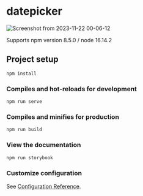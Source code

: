 # datepicker

![Screenshot from 2023-11-22 00-06-12](https://github.com/artikandri/vue-datepicker/assets/12537724/96c39502-ffb0-4c63-b47c-e53b4e0b563d)

Supports npm version 8.5.0 / node 16.14.2

## Project setup

```
npm install
```

### Compiles and hot-reloads for development

```
npm run serve
```

### Compiles and minifies for production

```
npm run build
```

### View the documentation

```
npm run storybook
```

### Customize configuration

See [Configuration Reference](https://cli.vuejs.org/config/).
